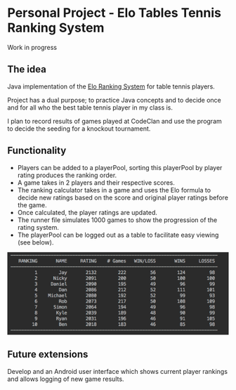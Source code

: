 # Personal Project - Elo Tables Tennis Ranking System

Work in progress

## The idea

Java implementation of the [Elo Ranking System](https://en.wikipedia.org/wiki/Elo_rating_system) for table tennis players.

Project has a dual purpose; to practice Java concepts and to decide once and for all who the best table tennis player in my class is.

I plan to record results of games played at CodeClan and use the program to decide the seeding for a knockout tournament.

## Functionality

* Players can be added to a playerPool, sorting this playerPool by player rating produces the ranking order.
* A game takes in 2 players and their respective scores.
* The ranking calculator takes in a game and uses the Elo formula to decide new ratings based on the score and original player ratings before the game.
* Once calculated, the player ratings are updated.
* The runner file simulates 1000 games to show the progression of the rating system.
* The playerPool can be logged out as a table to facilitate easy viewing (see below).

![screenshots](https://github.com/RJForgie/Java-Elo-Ranking-System/blob/master/ranking_table_screenshot.png)

## Future extensions

Develop and an Android user interface which shows current player rankings and allows logging of new game results.

